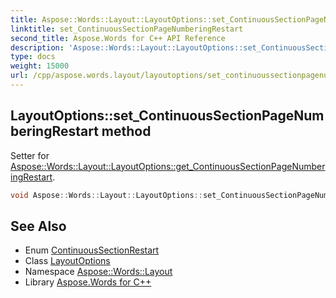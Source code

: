 ```yaml
---
title: Aspose::Words::Layout::LayoutOptions::set_ContinuousSectionPageNumberingRestart method
linktitle: set_ContinuousSectionPageNumberingRestart
second_title: Aspose.Words for C++ API Reference
description: 'Aspose::Words::Layout::LayoutOptions::set_ContinuousSectionPageNumberingRestart method. Setter for Aspose::Words::Layout::LayoutOptions::get_ContinuousSectionPageNumberingRestart in C++.'
type: docs
weight: 15000
url: /cpp/aspose.words.layout/layoutoptions/set_continuoussectionpagenumberingrestart/
---
```

## LayoutOptions::set_ContinuousSectionPageNumberingRestart method


Setter for [Aspose::Words::Layout::LayoutOptions::get_ContinuousSectionPageNumberingRestart](../get_continuoussectionpagenumberingrestart/).

```cpp
void Aspose::Words::Layout::LayoutOptions::set_ContinuousSectionPageNumberingRestart(Aspose::Words::Layout::ContinuousSectionRestart value)
```

## See Also

* Enum [ContinuousSectionRestart](../../continuoussectionrestart/)
* Class [LayoutOptions](../)
* Namespace [Aspose::Words::Layout](../../)
* Library [Aspose.Words for C++](../../../)
